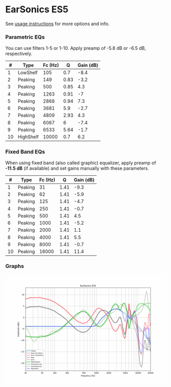# EarSonics ES5
See [usage instructions](https://github.com/jaakkopasanen/AutoEq#usage) for more options and info.

### Parametric EQs
You can use filters 1-5 or 1-10. Apply preamp of -5.8 dB or -6.5 dB, respectively.

|   # | Type      |   Fc (Hz) |    Q |   Gain (dB) |
|-----|-----------|-----------|------|-------------|
|   1 | LowShelf  |       105 | 0.7  |        -8.4 |
|   2 | Peaking   |       149 | 0.83 |        -3.2 |
|   3 | Peaking   |       500 | 0.85 |         4.3 |
|   4 | Peaking   |      1263 | 0.91 |        -7   |
|   5 | Peaking   |      2868 | 0.94 |         7.3 |
|   6 | Peaking   |      3681 | 5.9  |        -2.7 |
|   7 | Peaking   |      4809 | 2.93 |         4.3 |
|   8 | Peaking   |      6067 | 6    |        -7.4 |
|   9 | Peaking   |      6533 | 5.64 |        -1.7 |
|  10 | HighShelf |     10000 | 0.7  |         6.2 |

### Fixed Band EQs
When using fixed band (also called graphic) equalizer, apply preamp of **-11.5 dB** (if available) and set gains manually with these parameters.

|   # | Type    |   Fc (Hz) |    Q |   Gain (dB) |
|-----|---------|-----------|------|-------------|
|   1 | Peaking |        31 | 1.41 |        -9.3 |
|   2 | Peaking |        62 | 1.41 |        -5.9 |
|   3 | Peaking |       125 | 1.41 |        -4.7 |
|   4 | Peaking |       250 | 1.41 |        -0.7 |
|   5 | Peaking |       500 | 1.41 |         4.5 |
|   6 | Peaking |      1000 | 1.41 |        -5.2 |
|   7 | Peaking |      2000 | 1.41 |         1.1 |
|   8 | Peaking |      4000 | 1.41 |         5.5 |
|   9 | Peaking |      8000 | 1.41 |        -0.7 |
|  10 | Peaking |     16000 | 1.41 |        11.4 |

### Graphs
![](./EarSonics%20ES5.png)

